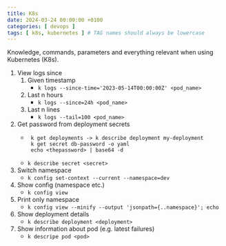 ```yaml
---
title: K8s
date: 2024-03-24 00:00:00 +0100
categories: [ devops ]
tags: [ k8s, kubernetes ] # TAG names should always be lowercase
---
```


Knowledge, commands, parameters and everything relevant when using Kubernetes (K8s).

1. View logs since
    1. Given timestamp
        - `k logs --since-time='2023-05-14T00:00:00Z' <pod_name>`
    2. Last n hours
        - `k logs --since=24h <pod_name>`
    3. Last n lines
        - `k logs --tail=100 <pod_name>`
2. Get password from deployment secrets
    - ```shell
       k get deployments -> k describe deployment my-deployment
       k get secret db-password -o yaml
       echo <thepassword> | base64 -d
      ```
    - `k describe secret <secret>`
3. Switch namespace
    - `k config set-context --current --namespace=dev`
4. Show config (namespace etc.)
    - `k config view`
5. Print only namespace
    - `k config view --minify --output 'jsonpath={..namespace}'; echo`
6. Show deployment details
    - `k describe deployment <deployment>`
7. Show information about pod (e.g. latest failures)
    - `k descripe pod <pod>`
